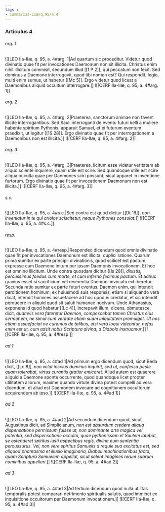 ```yaml
---
tags : 
- Summa/IIa-IIæ/q.95/a.4
---
```


### Articulus 4

###### arg. 1
![[LEO IIa-IIæ, q. 95, a. 4#arg. 1|Ad quartum sic proceditur. Videtur quod divinatio quae fit per invocationes Daemonum non sit illicita. Christus enim nihil illicitum commisit, secundum illud [[1 P 2]], qui peccatum non fecit. Sed dominus a Daemone interrogavit, quod tibi nomen est? Qui respondit, legio, multi enim sumus, ut habetur [[Mc 5]]. Ergo videtur quod liceat a Daemonibus aliquid occultum interrogare.]]
![[CERF IIa-IIæ, q. 95, a. 4#arg. 1]]

###### arg. 2
![[LEO IIa-IIæ, q. 95, a. 4#arg. 2|Praeterea, sanctorum animae non favent illicite interrogantibus. Sed Sauli interroganti de eventu futuri belli a muliere habente spiritum Pythonis, apparuit Samuel, et ei futurum eventum praedixit, ut legitur [[1S 28]]. Ergo divinatio quae fit per interrogationem a Daemonibus non est illicita.]]
![[CERF IIa-IIæ, q. 95, a. 4#arg. 2]]

###### arg. 3
![[LEO IIa-IIæ, q. 95, a. 4#arg. 3|Praeterea, licitum esse videtur veritatem ab aliquo sciente inquirere, quam utile est scire. Sed quandoque utile est scire aliqua occulta quae per Daemones sciri possunt, sicut apparet in inventione furtorum. Ergo divinatio quae fit per invocationem Daemonum non est illicita.]]
![[CERF IIa-IIæ, q. 95, a. 4#arg. 3]]

###### s.c.
![[LEO IIa-IIæ, q. 95, a. 4#s.c.|Sed contra est quod dicitur [[Dt 18]], *non inveniatur in te qui ariolos sciscitetur, neque Pythones consulat*.]]
![[CERF IIa-IIæ, q. 95, a. 4#s.c.]]

###### resp.
![[LEO IIa-IIæ, q. 95, a. 4#resp.|Respondeo dicendum quod omnis divinatio quae fit per invocationes Daemonum est illicita, duplici ratione. Quarum prima sumitur ex parte principii divinationis, quod scilicet est pactum expresse cum Daemone initum per ipsam Daemonis invocationem. Et hoc est omnino illicitum. Unde contra quosdam dicitur [[Is 28]], *dixistis, percussimus foedus cum morte, et cum Inferno fecimus pactum*. Et adhuc gravius esset si sacrificium vel reverentia Daemoni invocato exhiberetur. Secunda ratio sumitur ex parte futuri eventus. Daemon enim, qui intendit perditionem hominum, ex huiusmodi suis responsis, etiam si aliquando vera dicat, intendit homines assuefacere ad hoc quod ei credatur, et sic intendit perducere in aliquid quod sit saluti humanae nocivum. Unde Athanasius, exponens id quod habetur [[Lc 4]], increpavit illum, dicens, obmutesce, dicit, *quamvis vera fateretur Daemon, compescebat tamen Christus eius sermonem, ne simul cum veritate etiam suam iniquitatem promulget. Ut nos etiam assuefaciat ne curemus de talibus, etsi vera loqui videantur, nefas enim est ut, cum adsit nobis Scriptura divina, a Diabolo instruamur*.]]
![[CERF IIa-IIæ, q. 95, a. 4#resp.]]

###### ad 1
![[LEO IIa-IIæ, q. 95, a. 4#ad 1|Ad primum ergo dicendum quod, sicut Beda dicit, [[Lc 8]], *non velut inscius dominus inquirit, sed ut, confessa peste quam tolerabat, virtus curantis gratior emicaret*. Aliud autem est quaerere aliquid a Daemone sponte occurrente, quod quandoque licet propter utilitatem aliorum, maxime quando virtute divina potest compelli ad vera dicendum, et aliud est Daemonem invocare ad cognitionem occultorum acquirendum ab ipso.]]
![[CERF IIa-IIæ, q. 95, a. 4#ad 1]]

###### ad 2
![[LEO IIa-IIæ, q. 95, a. 4#ad 2|Ad secundum dicendum quod, sicut Augustinus dicit, ad Simplicianum, *non est absurdum credere aliqua dispensatione permissum fuisse ut, non dominante arte magica vel potentia, sed dispensatione occulta, quae pythonissam et Saulem latebat, se ostenderet spiritus iusti aspectibus regis, divina eum sententia percussurus. Vel, non vere spiritus Samuelis a requie sua excitatus est, sed aliquod phantasma et illusio imaginaria, Diaboli machinationibus facta, quam Scriptura Samuelem appellat, sicut solent imagines rerum suarum nominibus appellari*.]]
![[CERF IIa-IIæ, q. 95, a. 4#ad 2]]

###### ad 3
![[LEO IIa-IIæ, q. 95, a. 4#ad 3|Ad tertium dicendum quod nulla utilitas temporalis potest comparari detrimento spiritualis salutis, quod imminet ex inquisitione occultorum per Daemonum invocationem.]]
![[CERF IIa-IIæ, q. 95, a. 4#ad 3]]

